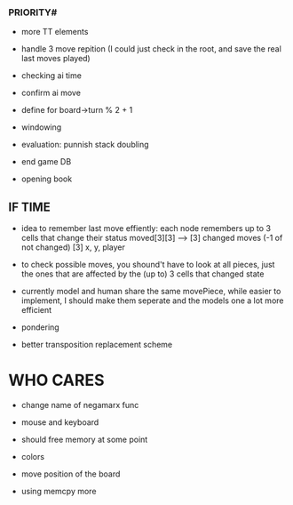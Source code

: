 ### PRIORITY# ##
- more TT elements

- handle 3 move repition (I could just check in the root, and save the real last moves played)

- checking ai time

- confirm ai move

- define for board->turn % 2 + 1

- windowing

- evaluation: punnish stack doubling


- end game DB
- opening book

## IF TIME ##
- idea to remember last move effiently: each node remembers up to 3 cells that change their status 
    moved[3][3] --> [3] changed moves (-1 of not changed)
                    [3] x, y, player
- to check possible moves, you shound't have to look at all pieces, just the ones that are affected by the (up to) 3 cells that changed state

- currently model and human share the same movePiece, while easier to implement, I should make them seperate and the models one a lot more efficient

- pondering

- better transposition replacement scheme

# WHO CARES #
- change name of negamarx func

- mouse and keyboard

- should free memory at some point

- colors

- move position of the board

- using memcpy more